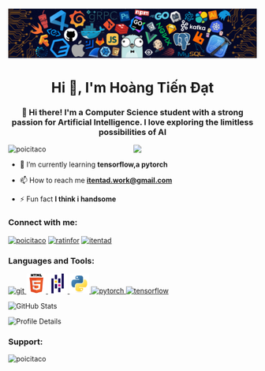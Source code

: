 ![Header](./banner.png)


<h1 align="center">Hi 👋, I'm Hoàng Tiến Đạt</h1>
<h3 align="center">👋 Hi there! I'm a Computer Science student with a strong passion for Artificial Intelligence. I love exploring the limitless possibilities of AI</h3>
<img align="right" width="250" src="https://i.gifer.com/XOsX.gif">
<p align="left"> 
  <img src="https://komarev.com/ghpvc/?username=poicitaco&label=Profile%20views&color=0e75b6&style=flat" alt="poicitaco" /> 
</p>

- 🌱 I’m currently learning **tensorflow,a pytorch**

- 📫 How to reach me **itentad.work@gmail.com**

- ⚡ Fun fact **I think i handsome**

<h3 align="left">Connect with me:</h3>
<p align="left">
  <a href="https://twitter.com/poicitaco" target="blank"><img align="center" src="https://raw.githubusercontent.com/rahuldkjain/github-profile-readme-generator/master/src/images/icons/Social/twitter.svg" alt="poicitaco" height="30" width="40" /></a>
  <a href="https://fb.com/ratinfor" target="blank"><img align="center" src="https://raw.githubusercontent.com/rahuldkjain/github-profile-readme-generator/master/src/images/icons/Social/facebook.svg" alt="ratinfor" height="30" width="40" /></a>
  <a href="https://instagram.com/itentad" target="blank"><img align="center" src="https://raw.githubusercontent.com/rahuldkjain/github-profile-readme-generator/master/src/images/icons/Social/instagram.svg" alt="itentad" height="30" width="40" /></a>
</p>

<h3 align="left">Languages and Tools:</h3>
<p align="left"> 
  <a href="https://git-scm.com/" target="_blank" rel="noreferrer"> 
    <img src="https://www.vectorlogo.zone/logos/git-scm/git-scm-icon.svg" alt="git" width="40" height="40"/> 
  </a> 
  <a href="https://www.w3.org/html/" target="_blank" rel="noreferrer"> 
    <img src="https://raw.githubusercontent.com/devicons/devicon/master/icons/html5/html5-original-wordmark.svg" alt="html5" width="40" height="40"/> 
  </a> 
  <a href="https://pandas.pydata.org/" target="_blank" rel="noreferrer"> 
    <img src="https://raw.githubusercontent.com/devicons/devicon/2ae2a900d2f041da66e950e4d48052658d850630/icons/pandas/pandas-original.svg" alt="pandas" width="40" height="40"/> 
  </a> 
  <a href="https://www.python.org" target="_blank" rel="noreferrer"> 
    <img src="https://raw.githubusercontent.com/devicons/devicon/master/icons/python/python-original.svg" alt="python" width="40" height="40"/> 
  </a> 
  <a href="https://pytorch.org/" target="_blank" rel="noreferrer"> 
    <img src="https://www.vectorlogo.zone/logos/pytorch/pytorch-icon.svg" alt="pytorch" width="40" height="40"/> 
  </a> 
  <a href="https://www.tensorflow.org" target="_blank" rel="noreferrer"> 
    <img src="https://www.vectorlogo.zone/logos/tensorflow/tensorflow-icon.svg" alt="tensorflow" width="40" height="40"/> 
  </a> 
</p>

<!-- Move GitHub Stats and Profile Details here -->
<p align="left">
  <img src="http://github-profile-summary-cards.vercel.app/api/cards/stats?username=Poicitaco&theme=jolly" alt="GitHub Stats" />
</p>

<p align="left">
  <img src="http://github-profile-summary-cards.vercel.app/api/cards/profile-details?username=Poicitaco&theme=jolly" alt="Profile Details" />
</p>

<h3 align="left">Support:</h3>
<p>
  <a href="https://www.buymeacoffee.com/poicitaco"> 
    <img align="left" src="https://cdn.buymeacoffee.com/buttons/v2/default-yellow.png" height="50" width="210" alt="poicitaco" />
  </a>
</p>
<br><br>
